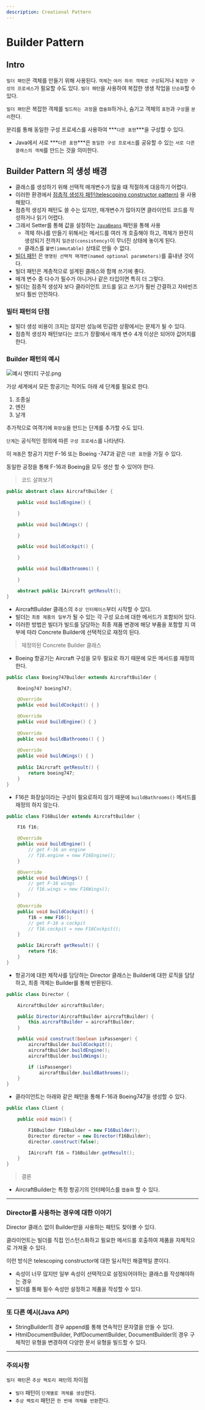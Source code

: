 ```yaml
---
description: Creational Pattern
---
```


# Builder Pattern

## Intro

`빌더 패턴`은 객체를 만들기 위해 사용된다.
`객체`는 `여러 하위 객체로 구성`되거나 `복잡한 구성의 프로세스`가 필요할 수도 있다.
`빌더 패턴`을 사용하여 복잡한 생생 작업을 `단순화`할 수 있다.

`빌더 패턴`은 복잡한 객체를 `빌드하는 과정`을 `캡슐화`하거나, 숨기고 객체의 `표현`과 `구성`을 `분리`한다.

분리를 통해 동일한 구성 프로세스를 사용하여 ***`다른 표현`***을 구성할 수 있다.
- Java에서 서로 ***`다른 표현`***은 `동일한 구성 프로세스`를 공유할 수 있는 `서로 다른 클래스의 객체`를 만드는 것을 의미한다.

## Builder Pattern 의 생성 배경

- 클래스를 생성하기 위해 선택적 매개변수가 많을 떄 적절하게 대응하기 어렵다.
- 이러한 환경에서 [점층적 생성자 패턴(telescoping constructor pattern)](https://github.com/SeokRae/java-in-action/blob/master/java-in-design/src/main/java/com/example/builder/TelescopingNutritionFacts.java) 을 사용해왔다.
- 점층적 생성자 패턴도 쓸 수는 있지만, 매개변수가 많아지면 클라이언트 코드를 작성하거나 읽기 어렵다.
- 그래서 Setter를 통해 값을 설정하는 [`JavaBeans`](https://github.com/SeokRae/java-in-action/blob/master/java-in-design/src/main/java/com/example/builder/JavaBeansNutritionFacts.java) 패턴을 통해 사용
	- 객체 하나를 만들기 위해서는 메서드를 여러 개 호출해야 하고, 객체가 완전히 생성되기 전까지 `일관성(consistency)`이 무너진 상태에 놓이게 된다.
	- 클래스를 `불변(immutable)` 상태로 만들 수 없다.
- [빌더 패턴](https://github.com/SeokRae/java-in-action/blob/master/java-in-design/src/main/java/com/example/builder/BuilderNutritionFacts.java) 은 `명명된 선택적 매개변(named optional parameters)`를 흉내낸 것이다.
- 빌더 패턴은 계층적으로 설계된 클래스와 함께 쓰기에 좋다.
- 매개 변수 중 다수가 필수가 아니거나 같은 타입이면 특히 더 그렇다.
- 빌더는 점층적 생성자 보다 클라이언트 코드를 읽고 쓰기가 훨씬 간결하고 자바빈즈보다 훨씬 안전하다.

### 빌터 패턴의 단점

- 빌더 생성 비용이 크지는 않지만 성능에 민감한 상황에서는 문제가 될 수 있다.
- 점층적 생성자 패턴보다는 코드가 장활에서 매개 변수 4개 이상은 되어야 값어치를 한다.

### Builder 패턴의 예시

![예시 엔티티 구성.png](../../.gitbook/assets/diagram_builder.png)

가상 세계에서 모든 항공기는 적어도 아래 세 단계를 필요로 한다.

1. 조종실
2. 엔진
3. 날개

추가적으로 여객기에 `화장실`을 만드는 단계를 추가할 수도 있다.

`단계`는 공식적인 정의에 따른 `구성 프로세스`를 나타낸다.

이 `제품`은 항공기 지만 F-16 또는 Boeing -747과 같은 `다른 표현`을 가질 수 있다.

동일한 공정을 통해 F-16과 Boeing을 모두 생산 할 수 있어야 한다.


> 코드 살펴보기

```java
public abstract class AircraftBuilder {

    public void buildEngine() {

    }

    public void buildWings() {

    }

    public void buildCockpit() {

    }

    public void buildBathrooms() {

    }

    abstract public IAircraft getResult();
}
```

- AircraftBuilder 클래스의 `추상 인터페이스`부터 시작할 수 있다.
- 빌더는 `최종 제품의 일부`가 될 수 있는 각 구성 요소에 대한 메서드가 포함되어 있다.
- 이러한 방법은 빌더가 빌드를 담당하는 최종 제품 변경에 해당 부품을 포함할 지 여부에 따라 Concrete Builder에 선택적으로 재정의 된다.

> 재정의된 Concrete Builder 클래스

- Boeing 항공기는 Aircraft 구성을 모두 필요로 하기 때문에 모든 메서드를 재정의 한다.

```java
public class Boeing747Builder extends AircraftBuilder {

    Boeing747 boeing747;

    @Override
    public void buildCockpit() { }

    @Override
    public void buildEngine() { }
	
    @Override
    public void buildBathrooms() { }
	
    @Override
    public void buildWings() { }
	
    public IAircraft getResult() {
        return boeing747;
    }
}
```

- F16은 화장실이라는 구성이 필요로하지 않기 때문에 `buildBathrooms()` 메서드를 재정의 하지 않는다.

```java
public class F16Builder extends AircraftBuilder {

    F16 f16;

    @Override
    public void buildEngine() {
        // get F-16 an engine
        // f16.engine = new F16Engine();
    }

    @Override
    public void buildWings() {
        // get F-16 wings
        // f16.wings = new F16Wings();
    }

    @Override
    public void buildCockpit() {
        f16 = new F16();
        // get F-16 a cockpit
        // f16.cockpit = new F16Cockpit();
    }

    public IAircraft getResult() {
        return f16;
    }
}
```

- 항공기에 대한 제작사를 담당하는 Director 클래스는 Builder에 대한 로직을 담당하고, 최종 객체는 Builder를 통해 반환된다.

```java
public class Director {

    AircraftBuilder aircraftBuilder;

    public Director(AircraftBuilder aircraftBuilder) {
        this.aircraftBuilder = aircraftBuilder;
    }

    public void construct(boolean isPassenger) {
        aircraftBuilder.buildCockpit();
        aircraftBuilder.buildEngine();
        aircraftBuilder.buildWings();

        if (isPassenger)
            aircraftBuilder.buildBathrooms();
    }
}
```

- 클라이언트는 아래와 같은 패턴을 통해 F-16과 Boeing747을 생성할 수 있다.

```java
public class Client {

    public void main() {

        F16Builder f16Builder = new F16Builder();
        Director director = new Director(f16Builder);
        director.construct(false);

        IAircraft f16 = f16Builder.getResult();
    }
}
```

> 결론

- AircraftBuilder는 특정 항공기의 인터페이스를 `캡슐화` 할 수 있다.

---

### Director를 사용하는 경우에 대한 이야기

Director 클래스 없이 Builder만을 사용하는 패턴도 찾아볼 수 있다.

클라이언트는 빌더를 직접 인스턴스화하고 필요한 메서드를 호출하여 제품을 자체적으로 가져올 수 있다.

이런 방식은 telescoping constructor에 대한 일시적인 해결책일 뿐이다.

- 속성이 너무 많지만 일부 속성이 선택적으로 설정되어야하는 클래스를 작성해야하는 경우
- 빌더를 통해 필수 속성만 설정하고 제품을 작성할 수 있다.

---

### 또 다른 예시(Java API)

- StringBuilder의 경우 append를 통해 연속적인 문자열을 만들 수 있다.
- HtmlDocumentBuilder, PdfDocumentBuilder, DocumentBuilder의 경우 구체적인 유형을 변경하여 다양한 문서 유형을 빌드할 수 있다.

---

### 주의사항

`빌더 패턴`은 `추상 팩토리 패턴`의 차이점

- `빌더` 패턴이 `단계별로 객체를 생성`한다.
- `추상 팩토리` 패턴은 `한 번에 객체를 반환`한다.
